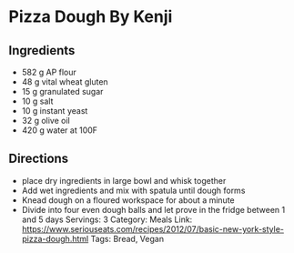 # Pizza Dough By Kenji
## Ingredients
- 582 g AP flour
- 48 g vital wheat gluten
- 15 g granulated sugar
- 10 g salt
- 10 g instant yeast
- 32 g olive oil
- 420 g water at 100F
## Directions
- place dry ingredients in large bowl and whisk together
- Add wet ingredients and mix with spatula until dough forms
- Knead dough on a floured workspace for about a minute
- Divide into four even dough balls and let prove in the fridge between 1 and 5 days
Servings: 3
Category: Meals
Link: https://www.seriouseats.com/recipes/2012/07/basic-new-york-style-pizza-dough.html
Tags: Bread, Vegan
